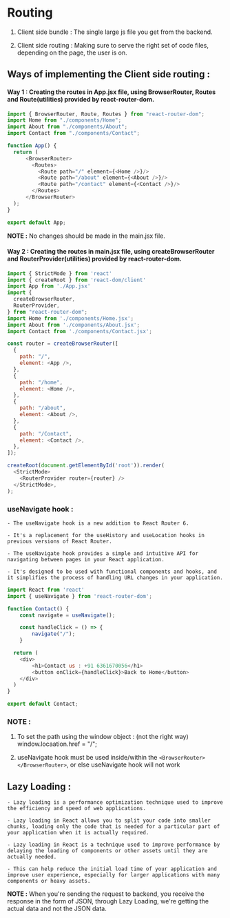 # Routing

1) Client side bundle : The single large js file you get from the backend.

2) Client side routing : Making sure to serve the right set of code files, depending on the page, the user is on.

## Ways of implementing the Client side routing : 

#### Way 1 : Creating the routes in App.jsx file, using BrowserRouter, Routes and Route(utilities) provided by react-router-dom. 
```javascript
import { BrowserRouter, Route, Routes } from "react-router-dom";
import Home from "./components/Home";
import About from "./components/About";
import Contact from "./components/Contact";

function App() {
  return (
      <BrowserRouter>
        <Routes>
          <Route path="/" element={<Home />}/>
          <Route path="/about" element={<About />}/>
          <Route path="/contact" element={<Contact />}/>
        </Routes>
      </BrowserRouter>
  );
}

export default App;
```

__NOTE :__ No changes should be made in the main.jsx file.

#### Way 2 : Creating the routes in main.jsx file, using createBrowserRouter and RouterProvider(utilities) provided by react-router-dom.
```javascript
import { StrictMode } from 'react'
import { createRoot } from 'react-dom/client'
import App from './App.jsx'
import {
  createBrowserRouter,
  RouterProvider,
} from "react-router-dom";
import Home from './components/Home.jsx';
import About from './components/About.jsx';
import Contact from './components/Contact.jsx';

const router = createBrowserRouter([
  {
    path: "/",
    element: <App />,
  },
  {
    path: "/home",
    element: <Home />,
  },
  {
    path: "/about",
    element: <About />,
  },
  {
    path: "/Contact",
    element: <Contact />,
  },
]);

createRoot(document.getElementById('root')).render(
  <StrictMode>
    <RouterProvider router={router} />
  </StrictMode>,
);
```

### useNavigate hook : 
    - The useNavigate hook is a new addition to React Router 6. 
    
    - It's a replacement for the useHistory and useLocation hooks in previous versions of React Router. 

    - The useNavigate hook provides a simple and intuitive API for navigating between pages in your React application. 

    - It's designed to be used with functional components and hooks, and it simplifies the process of handling URL changes in your application.

```javascript
import React from 'react'
import { useNavigate } from 'react-router-dom';

function Contact() {
    const navigate = useNavigate();

    const handleClick = () => {
        navigate("/");
    }

  return (
    <div>
        <h1>Contact us : +91 6361670056</h1>
        <button onClick={handleClick}>Back to Home</button>
    </div>
  )
}

export default Contact;
```
### NOTE : 
1) To set the path using the window object : (not the right way) window.locaation.href = "/";

2) useNavigate hook must be used inside/within the `<BrowserRouter> </BrowserRouter>`, or else useNavigate hook will not work

## Lazy Loading : 
    - Lazy loading is a performance optimization technique used to improve the efficiency and speed of web applications.

    - Lazy loading in React allows you to split your code into smaller chunks, loading only the code that is needed for a particular part of your application when it is actually required.

    - Lazy loading in React is a technique used to improve performance by delaying the loading of components or other assets until they are actually needed.

    - This can help reduce the initial load time of your application and improve user experience, especially for larger applications with many components or heavy assets.

__NOTE :__ When you're sending the request to backend, you receive the response in the form of JSON, through Lazy Loading, we're getting the actual data and not the JSON data.